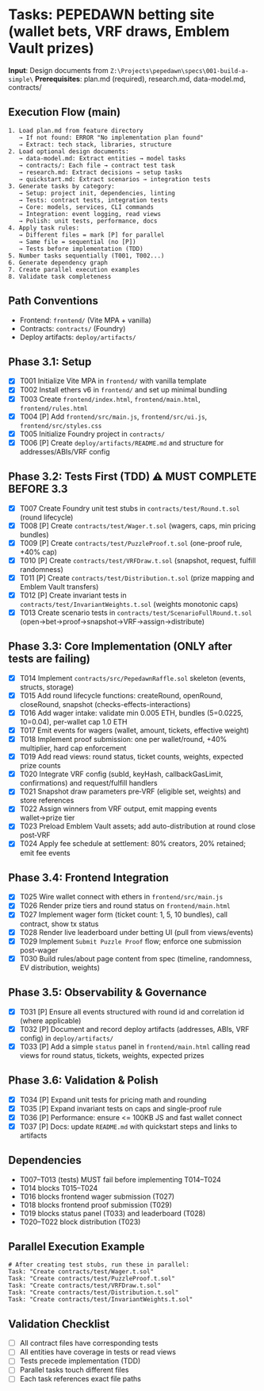 # Tasks: PEPEDAWN betting site (wallet bets, VRF draws, Emblem Vault prizes)

**Input**: Design documents from `Z:\Projects\pepedawn\specs\001-build-a-simple\`
**Prerequisites**: plan.md (required), research.md, data-model.md, contracts/

## Execution Flow (main)
```
1. Load plan.md from feature directory
   → If not found: ERROR "No implementation plan found"
   → Extract: tech stack, libraries, structure
2. Load optional design documents:
   → data-model.md: Extract entities → model tasks
   → contracts/: Each file → contract test task
   → research.md: Extract decisions → setup tasks
   → quickstart.md: Extract scenarios → integration tests
3. Generate tasks by category:
   → Setup: project init, dependencies, linting
   → Tests: contract tests, integration tests
   → Core: models, services, CLI commands
   → Integration: event logging, read views
   → Polish: unit tests, performance, docs
4. Apply task rules:
   → Different files = mark [P] for parallel
   → Same file = sequential (no [P])
   → Tests before implementation (TDD)
5. Number tasks sequentially (T001, T002...)
6. Generate dependency graph
7. Create parallel execution examples
8. Validate task completeness
```

## Path Conventions
- Frontend: `frontend/` (Vite MPA + vanilla)
- Contracts: `contracts/` (Foundry)
- Deploy artifacts: `deploy/artifacts/`

## Phase 3.1: Setup
- [X] T001 Initialize Vite MPA in `frontend/` with vanilla template
- [X] T002 Install ethers v6 in `frontend/` and set up minimal bundling
- [X] T003 Create `frontend/index.html`, `frontend/main.html`, `frontend/rules.html`
- [X] T004 [P] Add `frontend/src/main.js`, `frontend/src/ui.js`, `frontend/src/styles.css`
- [X] T005 Initialize Foundry project in `contracts/`
- [X] T006 [P] Create `deploy/artifacts/README.md` and structure for addresses/ABIs/VRF config

## Phase 3.2: Tests First (TDD) ⚠️ MUST COMPLETE BEFORE 3.3
- [X] T007 Create Foundry unit test stubs in `contracts/test/Round.t.sol` (round lifecycle)
- [X] T008 [P] Create `contracts/test/Wager.t.sol` (wagers, caps, min pricing bundles)
- [X] T009 [P] Create `contracts/test/PuzzleProof.t.sol` (one-proof rule, +40% cap)
- [X] T010 [P] Create `contracts/test/VRFDraw.t.sol` (snapshot, request, fulfill randomness)
- [X] T011 [P] Create `contracts/test/Distribution.t.sol` (prize mapping and Emblem Vault transfers)
- [X] T012 [P] Create invariant tests in `contracts/test/InvariantWeights.t.sol` (weights monotonic caps)
- [X] T013 Create scenario tests in `contracts/test/ScenarioFullRound.t.sol` (open→bet→proof→snapshot→VRF→assign→distribute)

## Phase 3.3: Core Implementation (ONLY after tests are failing)
- [X] T014 Implement `contracts/src/PepedawnRaffle.sol` skeleton (events, structs, storage)
- [X] T015 Add round lifecycle functions: createRound, openRound, closeRound, snapshot (checks-effects-interactions)
- [X] T016 Add wager intake: validate min 0.005 ETH, bundles (5=0.0225, 10=0.04), per-wallet cap 1.0 ETH
- [X] T017 Emit events for wagers (wallet, amount, tickets, effective weight)
- [X] T018 Implement proof submission: one per wallet/round, +40% multiplier, hard cap enforcement
- [X] T019 Add read views: round status, ticket counts, weights, expected prize counts
- [X] T020 Integrate VRF config (subId, keyHash, callbackGasLimit, confirmations) and request/fulfill handlers
- [X] T021 Snapshot draw parameters pre‑VRF (eligible set, weights) and store references
- [X] T022 Assign winners from VRF output, emit mapping events wallet→prize tier
- [X] T023 Preload Emblem Vault assets; add auto-distribution at round close post‑VRF
- [X] T024 Apply fee schedule at settlement: 80% creators, 20% retained; emit fee events

## Phase 3.4: Frontend Integration
- [X] T025 Wire wallet connect with ethers in `frontend/src/main.js`
- [X] T026 Render prize tiers and round status on `frontend/main.html`
- [X] T027 Implement wager form (ticket count: 1, 5, 10 bundles), call contract, show tx status
- [X] T028 Render live leaderboard under betting UI (pull from views/events)
- [X] T029 Implement `Submit Puzzle Proof` flow; enforce one submission post-wager
- [X] T030 Build rules/about page content from spec (timeline, randomness, EV distribution, weights)

## Phase 3.5: Observability & Governance
- [X] T031 [P] Ensure all events structured with round id and correlation id (where applicable)
- [X] T032 [P] Document and record deploy artifacts (addresses, ABIs, VRF config) in `deploy/artifacts/`
- [X] T033 [P] Add a simple `status` panel in `frontend/main.html` calling read views for round status, tickets, weights, expected prizes

## Phase 3.6: Validation & Polish
- [X] T034 [P] Expand unit tests for pricing math and rounding
- [X] T035 [P] Expand invariant tests on caps and single-proof rule
- [X] T036 [P] Performance: ensure <= 100KB JS and fast wallet connect
- [X] T037 [P] Docs: update `README.md` with quickstart steps and links to artifacts

## Dependencies
- T007–T013 (tests) MUST fail before implementing T014–T024
- T014 blocks T015–T024
- T016 blocks frontend wager submission (T027)
- T018 blocks frontend proof submission (T029)
- T019 blocks status panel (T033) and leaderboard (T028)
- T020–T022 block distribution (T023)

## Parallel Execution Example
```
# After creating test stubs, run these in parallel:
Task: "Create contracts/test/Wager.t.sol"
Task: "Create contracts/test/PuzzleProof.t.sol"
Task: "Create contracts/test/VRFDraw.t.sol"
Task: "Create contracts/test/Distribution.t.sol"
Task: "Create contracts/test/InvariantWeights.t.sol"
```

## Validation Checklist
- [ ] All contract files have corresponding tests
- [ ] All entities have coverage in tests or read views
- [ ] Tests precede implementation (TDD)
- [ ] Parallel tasks touch different files
- [ ] Each task references exact file paths
